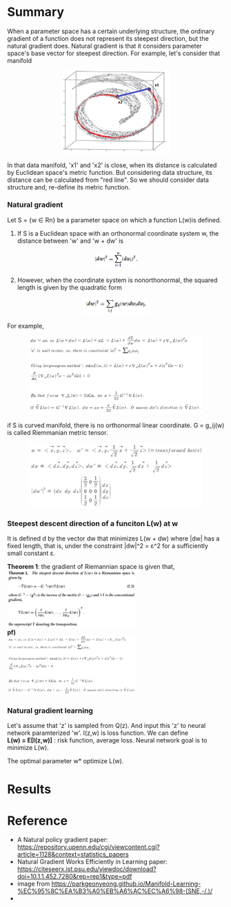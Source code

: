# Summary
When a parameter space has a certain underlying structure, the ordinary gradient of a function does not represent its steepest direction, but the natural gradient does. Natural gradient is that it considers parameter space's base vector for steepest direction. For example, let's consider that manifold 
<p align="center"> <img src="./img/manifold.png" alt="MLE" width="50%" height="50%"/> </p>

In that data manifold, 'x1' and 'x2' is close, when its distance is calculated by Euclidean space's metric function. But considering data structure, its distance can be calculated from "red line". So we should consider data structure and, re-define its metric function.

### Natural gradient
Let S = {w ∈ Rn} be a parameter space on which a function L(w)is defined.  
1) If S is a Euclidean space with an orthonormal coordinate system w, the distance between 'w' and 'w + dw' is
<p align="center"> <img src="./img/dis1.png" alt="MLE" width="20%" height="20%"/> </p>  

2) However, when the coordinate system is nonorthonormal, the squared length is given by the quadratic form 
<p align="center"> <img src="./img/dis2.png" alt="MLE" width="30%" height="30%"/> </p> 
For example, 
<p align="center"> <img src="./img/pf.png" alt="MLE" width="80%" height="80%"/> </p>  

if S is curved manifold, there is no orthonormal linear coordinate. G = g_ij(w) is called Riemmanian metric tensor. 
<p align="center"> <img src="./img/G.png" alt="MLE" width="80%" height="80%"/> </p> 

### Steepest descent direction of a funciton L(w) at w
It is defined d by the vector dw that minimizes L(w + dw) where |dw| has a fixed length, that is, under the constraint |dw|^2 = ε^2 for a sufficiently small constant ε.

**Theorem 1**: the gradient of Riemannian space is given that,
<img src="./img/Theorem1.png" alt="MLE" width="60%" height="60%"/>    
**pf)**   
<img src="./img/pf.png" alt="MLE" width="60%" height="60%"/>

### Natural gradient learning  
Let's assume that 'z' is sampled from Q(z). And input this 'z' to neural network paramterized 'w'. I(z,w) is loss function. We can define  
**L(w) = E[I(z,w)]** : risk function, average loss.  Neural network goal is to minimize L(w).  

The optimal parameter w* optimize L(w). 

# Results


# Reference
* A Natural policy gradient paper: https://repository.upenn.edu/cgi/viewcontent.cgi?article=1128&context=statistics_papers  
* Natural Gradient Works Efficiently in Learning paper: https://citeseerx.ist.psu.edu/viewdoc/download?doi=10.1.1.452.7280&rep=rep1&type=pdf  
* image from https://parkgeonyeong.github.io/Manifold-Learning-%EC%95%8C%EA%B3%A0%EB%A6%AC%EC%A6%98-(SNE,-/.)/
* 
